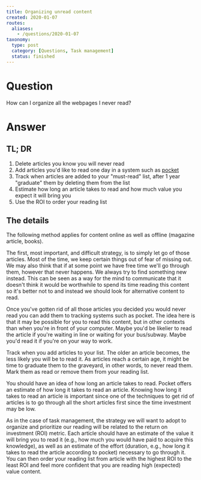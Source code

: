 ```yaml
---
title: Organizing unread content
created: 2020-01-07
routes:
  aliases:
    - /questions/2020-01-07
taxonomy:
  type: post
  category: [Questions, Task management]
  status: finished
---
```


# Question
How can I organize all the webpages I never read?

# Answer
## TL; DR
1. Delete articles you know you will never read
2. Add articles you'd like to read one day in a system such as [pocket](https://getpocket.com/)
3. Track when articles are added to your "must-read" list, after 1 year "graduate" them by deleting them from the list
4. Estimate how long an article takes to read and how much value you expect it will bring you
5. Use the ROI to order your reading list

## The details
The following method applies for content online as well as offline (magazine article, books).

The first, most important, and difficult strategy, is to simply let go of those articles. Most of the time, we keep certain things out of fear of missing out. We may also think that if at some point we have free time we'll go through them, however that never happens. We always try to find something new instead. This can be seen as a way for the mind to communicate that it doesn't think it would be worthwhile to spend its time reading this content so it's better not to and instead we should look for alternative content to read.

Once you've gotten rid of all those articles you decided you would never read you can add them to tracking systems such as pocket. The idea here is that it may be possible for you to read this content, but in other contexts than when you're in front of your computer. Maybe you'd be likelier to read the article if you're waiting in line or waiting for your bus/subway. Maybe you'd read it if you're on your way to work.

Track when you add articles to your list. The older an article becomes, the less likely you will be to read it. As articles reach a certain age, it might be time to graduate them to the graveyard, in other words, to never read them. Mark them as read or remove them from your reading list.

You should have an idea of how long an article takes to read. Pocket offers an estimate of how long it takes to read an article. Knowing how long it takes to read an article is important since one of the techniques to get rid of articles is to go through all the short articles first since the time investment may be low.

As in the case of task management, the strategy we will want to adopt to organize and prioritize our reading will be related to the return on investment (ROI) metric. Each article should have an estimate of the value it will bring you to read it (e.g., how much you would have paid to acquire this knowledge), as well as an estimate of the effort (duration, e.g., how long it takes to read the article according to pocket) necessary to go through it. You can then order your reading list from article with the highest ROI to the least ROI and feel more confident that you are reading high (expected) value content.
